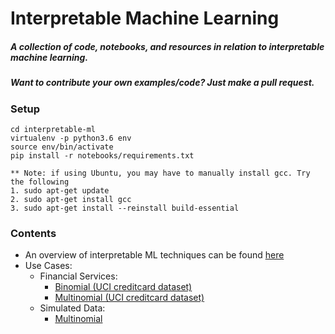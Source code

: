 # Interpretable Machine Learning

##### **A collection of code, notebooks, and resources in relation to interpretable machine learning.**

##### **Want to contribute your own examples/code?** Just make a pull request.

### Setup
```
cd interpretable-ml
virtualenv -p python3.6 env
source env/bin/activate
pip install -r notebooks/requirements.txt

** Note: if using Ubuntu, you may have to manually install gcc. Try the following 
1. sudo apt-get update
2. sudo apt-get install gcc
3. sudo apt-get install --reinstall build-essential
```
### Contents 
* An overview of interpretable ML techniques can be found [here](https://github.com/navdeep-G/interpretable-ml/tree/master/interpretable_ml.pdf)
* Use Cases:
	* Financial Services:
  		* [Binomial (UCI creditcard dataset) ](https://github.com/navdeep-G/interpretable-ml/tree/master/jupyter-notebooks/credit/binomial)
  		* [Multinomial (UCI creditcard dataset)](https://github.com/navdeep-G/interpretable-ml/tree/master/jupyter-notebooks/credit/multinomial)
  	* Simulated Data:
  		* [Multinomial](https://github.com/navdeep-G/interpretable-ml/tree/master/jupyter-notebooks/simulated/multinomial)
